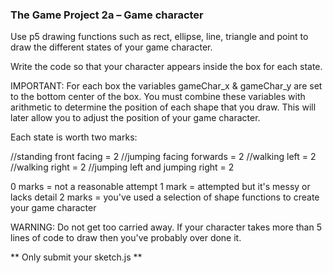 ### The Game Project 2a – Game character ###

Use p5 drawing functions such as rect, ellipse, line, triangle and
point to draw the different states of your game character.

Write the code so that your character appears inside the box for each
state.

IMPORTANT: For each box the variables gameChar_x & gameChar_y are set to the bottom
center of the box. You must combine these variables with arithmetic to
determine the position of each shape that you draw. This will later allow
you to adjust the position of your game character.

Each state is worth two marks:

//standing front facing = 2
//jumping facing forwards = 2
//walking left = 2
//walking right = 2
//jumping left and jumping right = 2

0 marks = not a reasonable attempt
1 mark = attempted but it's messy or lacks detail
2 marks = you've used a selection of shape functions to create your game character

WARNING: Do not get too carried away. If your character takes more than 5 lines
of code to draw then you've probably over done it.

** Only submit your sketch.js **

